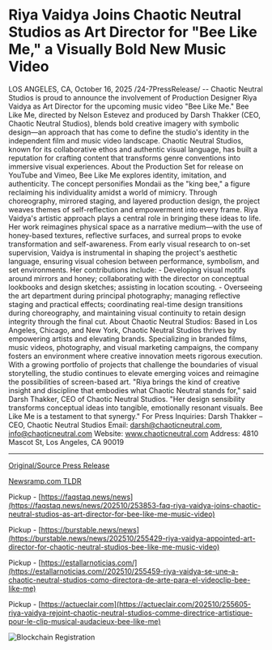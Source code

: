 # Riya Vaidya Joins Chaotic Neutral Studios as Art Director for "Bee Like Me," a Visually Bold New Music Video

LOS ANGELES, CA, October 16, 2025 /24-7PressRelease/ -- Chaotic Neutral Studios is proud to announce the involvement of Production Designer Riya Vaidya as Art Director for the upcoming music video "Bee Like Me."   Bee Like Me, directed by Nelson Estevez and produced by Darsh Thakker (CEO, Chaotic Neutral Studios), blends bold creative imagery with symbolic design—an approach that has come to define the studio's identity in the independent film and music video landscape. Chaotic Neutral Studios, known for its collaborative ethos and authentic visual language, has built a reputation for crafting content that transforms genre conventions into immersive visual experiences.  About the Production Set for release on YouTube and Vimeo, Bee Like Me explores identity, imitation, and authenticity. The concept personifies Mondaii as the "king bee," a figure reclaiming his individuality amidst a world of mimicry. Through choreography, mirrored staging, and layered production design, the project weaves themes of self-reflection and empowerment into every frame.  Riya Vaidya's artistic approach plays a central role in bringing these ideas to life. Her work reimagines physical space as a narrative medium—with the use of honey-based textures, reflective surfaces, and surreal props to evoke transformation and self-awareness. From early visual research to on-set supervision, Vaidya is instrumental in shaping the project's aesthetic language, ensuring visual cohesion between performance, symbolism, and set environments.  Her contributions include: - Developing visual motifs around mirrors and honey; collaborating with the director on conceptual lookbooks and design sketches; assisting in location scouting. - Overseeing the art department during principal photography; managing reflective staging and practical effects; coordinating real-time design transitions during choreography, and maintaining visual continuity to retain design integrity through the final cut.  About Chaotic Neutral Studios:  Based in Los Angeles, Chicago, and New York, Chaotic Neutral Studios thrives by empowering artists and elevating brands. Specializing in branded films, music videos, photography, and visual marketing campaigns, the company fosters an environment where creative innovation meets rigorous execution.   With a growing portfolio of projects that challenge the boundaries of visual storytelling, the studio continues to elevate emerging voices and reimagine the possibilities of screen-based art.  "Riya brings the kind of creative insight and discipline that embodies what Chaotic Neutral stands for," said Darsh Thakker, CEO of Chaotic Neutral Studios. "Her design sensibility transforms conceptual ideas into tangible, emotionally resonant visuals. Bee Like Me is a testament to that synergy."  For Press Inquiries: Darsh Thakker – CEO, Chaotic Neutral Studios Email: darsh@chaoticneutral.com, info@chaoticneutral.com Website: www.chaoticneutral.com Address: 4810 Mascot St, Los Angeles, CA 90019 

---

[Original/Source Press Release](https://www.24-7pressrelease.com/press-release/527750/riya-vaidya-joins-chaotic-neutral-studios-as-art-director-for-bee-like-me-a-visually-bold-new-music-video)
                    

[Newsramp.com TLDR](https://newsramp.com/curated-news/riya-vaidya-joins-bee-like-me-as-art-director-for-chaotic-neutral-studios/10a954fbe0a35d74ecab22effe500ec6) 


Pickup - [https://faqstaq.news/news](https://faqstaq.news/news/202510/253853-faq-riya-vaidya-joins-chaotic-neutral-studios-as-art-director-for-bee-like-me-music-video)

Pickup - [https://burstable.news/news](https://burstable.news/news/202510/255429-riya-vaidya-appointed-art-director-for-chaotic-neutral-studios-bee-like-me-music-video)

Pickup - [https://estallarnoticias.com/](https://estallarnoticias.com//202510/255459-riya-vaidya-se-une-a-chaotic-neutral-studios-como-directora-de-arte-para-el-videoclip-bee-like-me)

Pickup - [https://actueclair.com](https://actueclair.com/202510/255605-riya-vaidya-rejoint-chaotic-neutral-studios-comme-directrice-artistique-pour-le-clip-musical-audacieux-bee-like-me)
 

 



![Blockchain Registration](https://cdn.newsramp.app/24-7PressRelease/qrcode/2510/16/pondXFNh.webp)